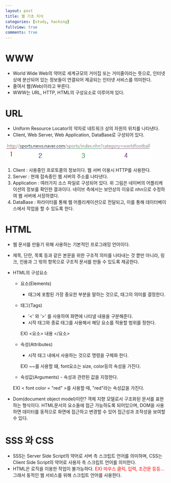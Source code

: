 ```yaml
---
layout: post
title: 웹 기초 지식
categories: [study, hacking]
fullview: true
comments: true
---
```

# WWW
- World Wide Web의 약어로 세계규모의 거미집 또는 거미줄이라는 뜻으로, 인터넷상에 분산되어 있는 정보들이 연결되어 제공되는 인터넷 서비스를 의미한다.
- 줄여서 웹(Web)이라고 부른다.
- WWW는 URL, HTTP, HTML의 구성요소로 이루어져 있다.

# URL
- Uniform Resource Locator의 약자로 네트워크 상의 자원의 위치를 나타낸다.
- Client, Web Server, Web Application, DataBase로 구성되어 있다.

![url-screenshot](https://github.com/AgapeP/agapep.github.io/blob/master/assets/media/URL.JPG?raw=true)

1. Client : 사용중인 프로토콜의 정보이다. 웹 서버 이용시 HTTP를 사용한다.
1. Server : 현재 접속중인 웹 서버의 주소를 나타낸다.
1. Application : 여러가지 소스 파일로 구성되어 있다.
위 그림은 네이버의 어플리케이션의 정보를 확인한 결과이다.
네이브 측에서는 보안상의 이유로 nhn으로 수정하여 웹 서버에 서장하였다.
1. DataBase : 파라미터를 통해 웹 어플리케이션으로 전달되고, 이를 통해 데이터베이스에서 작업을 할 수 있도록 한다.

# HTML

- 웹 문서를 만들기 위해 사용하는 기본적인 프로그래밍 언어이다.
- 제목, 단란, 목록 등과 같은 본문을 위한 구조적 의미를 나타내는 것 뿐만 아니라, 링크, 인용과 그 밖의 항목으로 구조적 문서를 만들 수 있도록 제공한다.
- HTML의 구성요소
  - 요소(Elements)
    - 태그에 포함된 가장 중요한 부분을 말하는 것으로, 태그의 의미를 결정한다.
  - 태그(Tags)
    - '<' 와 '>' 를 사용하여 화면에 나타낼 내용을 구분해준다.
    - 시작 태그와 종료 태그를 사용해서 해당 요소를 적용할 범위를 정한다. 
    
    EX) <요소> 내용 </요소>
  - 속성(Attributes)
    - 시작 태그 내에서 사용하는 것으로 명령을 구체화 한다.
    
    EX) <font>~~</font>를 사용할 떄, font요소는 size, color등의 속성을 가진다.
  - 속성값(Arguments) - 속성과 관련된 값을 지정한다.
  
  EX) < font color = "red" >를 사용할 때, "red"라는 속성값을 가진다.

- Dom(document object model)이란? 객체 지향 모델로서 구조화된 문서를 표현하는 형식이다. HTML문서의 요소들에 접근 가능하도록 되어있으며, DOM을 사용하면 데이터를 동적으로 화면에 접근하고 변경할 수 있어 접근성과 조작성을 보여할 수 있다.

# SSS 와 CSS

- SSS는 Server Side Script의 약어로 서버 측 스크립트 언어를 의미하며, CSS는 Client Side Script의 약어로 사용자 측 스크립트 언어를 의미한다.
- HTML은 로직을 이용한 작업이 불가능하다. <font color = "red"> EX) 마우스 클릭, 입력, 조건문 등등...</font>
그래서 동적인 웹 서비스를 위해 스크립트 언어를 사용한다.
